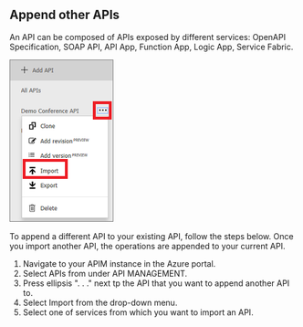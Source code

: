 ## Append other APIs

An API can be composed of APIs exposed by different services: OpenAPI Specification, SOAP API, API App, Function App, Logic App, Service Fabric.

![Import](./media/api-management-append-apis/import.png)

To append a different API to your existing API, follow the steps below. Once you import another API, the operations are appended to your current API.

1. Navigate to your APIM instance in the Azure portal.
2. Select APIs from under API MANAGEMENT.
3. Press ellipsis ". . ." next tp the API that you want to append another API to.
4. Select Import from the drop-down menu.
5. Select one of services from which you want to import an API.


